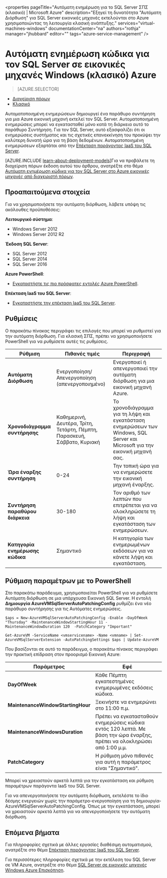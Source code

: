 <properties
    pageTitle="Αυτόματη ενημέρωση για το SQL Server ΣΠΣ (κλασικό) | Microsoft Azure"
    description="Εξηγεί τη δυνατότητα "Αυτόματη Διόρθωση" για SQL Server εικονικές μηχανές εκτελούνται στο Azure χρησιμοποιώντας τη λειτουργία κλασική ανάπτυξης."
    services="virtual-machines-windows"
    documentationCenter="na"
    authors="rothja"
    manager="jhubbard"
    editor=""
    tags="azure-service-management" />
<tags
    ms.service="virtual-machines-windows"
    ms.devlang="na"
    ms.topic="article"
    ms.tgt_pltfrm="vm-windows-sql-server"
    ms.workload="infrastructure-services"
    ms.date="09/26/2016"
    ms.author="jroth" />

# <a name="automated-patching-for-sql-server-in-azure-virtual-machines-classic"></a>Αυτόματη ενημέρωση κώδικα για τον SQL Server σε εικονικές μηχανές Windows (κλασικό) Azure

> [AZURE.SELECTOR]
- [Διαχείριση πόρων](virtual-machines-windows-sql-automated-patching.md)
- [Κλασικό](virtual-machines-windows-classic-sql-automated-patching.md)

Αυτοματοποιημένη ενημερώσεων δημιουργεί ένα παράθυρο συντήρηση για μια Azure εικονική μηχανή εκτελεί τον SQL Server. Αυτοματοποιημένη ενημερώσεις μπορεί να εγκατασταθεί μόνο κατά τη διάρκεια αυτό το παράθυρο Συντήρηση. Για τον SQL Server, αυτό εξασφαλίζει ότι οι ενημερώσεις συστήματος και τις σχετικές επανεκκίνηση του προκύψει την καλύτερη δυνατή ώρα για τη βάση δεδομένων. Αυτοματοποιημένη ενημερώσεων εξαρτάται από την [Επέκταση παράγοντας IaaS του SQL Server](virtual-machines-windows-classic-sql-server-agent-extension.md).

[AZURE.INCLUDE [learn-about-deployment-models](../../includes/learn-about-deployment-models-classic-include.md)]Για να προβάλετε τη διαχείριση πόρων έκδοση αυτού του άρθρου, ανατρέξτε στο θέμα [Αυτόματη ενημέρωση κώδικα για τον SQL Server στο Azure εικονικές μηχανές από διαχειριστή πόρων](virtual-machines-windows-sql-automated-patching.md).

## <a name="prerequisites"></a>Προαπαιτούμενα στοιχεία

Για να χρησιμοποιήσετε την αυτόματη διόρθωση, λάβετε υπόψη τις ακόλουθες προϋποθέσεις:

**Λειτουργικό σύστημα**:

- Windows Server 2012
- Windows Server 2012 R2

**Έκδοση SQL Server**:

- SQL Server 2012
- SQL Server 2014
- SQL Server 2016

**Azure PowerShell**:

- [Εγκαταστήστε τις πιο πρόσφατες εντολές Azure PowerShell](../powershell-install-configure.md).

**Επέκταση IaaS του SQL Server**:

- [Εγκαταστήστε την επέκταση IaaS του SQL Server](virtual-machines-windows-classic-sql-server-agent-extension.md).

## <a name="settings"></a>Ρυθμίσεις

Ο παρακάτω πίνακας περιγράφει τις επιλογές που μπορεί να ρυθμιστεί για την αυτόματη διόρθωση. Για κλασική ΣΠΣ, πρέπει να χρησιμοποιήσετε PowerShell για να ρυθμίσετε αυτές τις ρυθμίσεις.

|Ρύθμιση|Πιθανές τιμές|Περιγραφή|
|---|---|---|
|**Αυτόματη Διόρθωση**|Ενεργοποίηση/Απενεργοποίηση (απενεργοποιημένο)|Ενεργοποιεί ή απενεργοποιεί την αυτόματη διόρθωση για μια εικονική μηχανή Azure.|
|**Χρονοδιάγραμμα συντήρησης**|Καθημερινή, Δευτέρα, Τρίτη, Τετάρτη, Πέμπτη, Παρασκευή, Σάββατο, Κυριακή|Το χρονοδιάγραμμα για τη λήψη και εγκατάσταση ενημερώσεων των Windows, SQL Server και Microsoft για την εικονική μηχανή σας.|
|**Ώρα έναρξης συντήρηση**|0-24|Την τοπική ώρα για να ενημερώσετε την εικονική μηχανή έναρξης.|
|**Συντήρηση παραθύρου διάρκεια**|30-180|Τον αριθμό των λεπτών που επιτρέπεται για να ολοκληρώσετε τη λήψη και εγκατάσταση των ενημερώσεων.|
|**Κατηγορία ενημέρωσης κώδικα**|Σημαντικό|Η κατηγορία των ενημερωμένων εκδόσεων για να κάνετε λήψη και εγκατάσταση.|

## <a name="configuration-with-powershell"></a>Ρύθμιση παραμέτρων με το PowerShell

Στο παρακάτω παράδειγμα, χρησιμοποιείται PowerShell για να ρυθμίσετε Αυτόματη διόρθωση σε μια υπάρχουσα Εικονική SQL Server. Η εντολή **Δημιουργία AzureVMSqlServerAutoPatchingConfig** ρυθμίζει ένα νέο παράθυρο συντήρησης για τις Αυτόματες ενημερώσεις.

    $aps = New-AzureVMSqlServerAutoPatchingConfig -Enable -DayOfWeek "Thursday" -MaintenanceWindowStartingHour 11 -MaintenanceWindowDuration 120  -PatchCategory "Important"

    Get-AzureVM -ServiceName <vmservicename> -Name <vmname> | Set-AzureVMSqlServerExtension -AutoPatchingSettings $aps | Update-AzureVM

Που βασίζονται σε αυτό το παράδειγμα, ο παρακάτω πίνακας περιγράφει την πρακτική επίδραση στον προορισμό Εικονική Azure:

|Παράμετρος|Εφέ|
|---|---|
|**DayOfWeek**|Κάθε Πέμπτη εγκατεστημένες ενημερωμένες εκδόσεις κώδικα.|
|**MaintenanceWindowStartingHour**|Ξεκινήστε να ενημερώνει στο 11:00 π.μ.|
|**MaintenanceWindowsDuration**|Πρέπει να εγκατασταθούν ενημερώσεις κώδικα εντός 120 λεπτά. Με βάση την ώρα έναρξης, πρέπει να ολοκληρώσει από 1:00 μ.μ.|
|**PatchCategory**|Η ρύθμιση μόνο πιθανές για αυτή η παράμετρος είναι "Σημαντικό".|

Μπορεί να χρειαστούν αρκετά λεπτά για την εγκατάσταση και ρύθμιση παραμέτρων παράγοντα IaaS του SQL Server.

Για να απενεργοποιήσετε την αυτόματη διόρθωση, εκτελέστε το ίδιο δέσμης ενεργειών χωρίς την παράμετρο-ενεργοποίηση για τη δημιουργία-AzureVMSqlServerAutoPatchingConfig. Όπως με την εγκατάσταση, μπορεί να χρειαστούν αρκετά λεπτά για να απενεργοποιήσετε την αυτόματη διόρθωση.

## <a name="next-steps"></a>Επόμενα βήματα

Για πληροφορίες σχετικά με άλλες εργασίες διαθέσιμη αυτοματισμού, ανατρέξτε στο θέμα [Επέκταση παράγοντας IaaS του SQL Server](virtual-machines-windows-classic-sql-server-agent-extension.md).

Για περισσότερες πληροφορίες σχετικά με την εκτέλεση του SQL Server σε VM Azure, ανατρέξτε στο θέμα [SQL Server σε εικονικές μηχανές Windows Azure Επισκόπηση](virtual-machines-windows-sql-server-iaas-overview.md).
